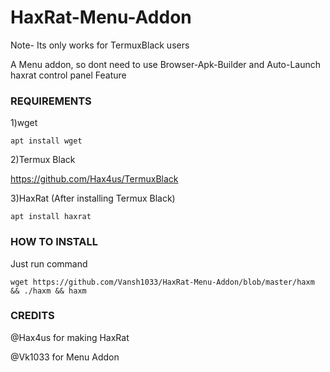 
# HaxRat-Menu-Addon
Note- Its only works for TermuxBlack users

A Menu addon, so dont need to use Browser-Apk-Builder
and Auto-Launch haxrat control panel Feature



### REQUIREMENTS

   1)wget
   
`apt install wget`

   2)Termux Black
   
https://github.com/Hax4us/TermuxBlack

   3)HaxRat
(After installing Termux Black)

`apt install haxrat`



### HOW TO INSTALL

Just run command


`wget https://github.com/Vansh1033/HaxRat-Menu-Addon/blob/master/haxm && ./haxm && haxm`


### CREDITS




@Hax4us for making HaxRat

@Vk1033 for Menu Addon



